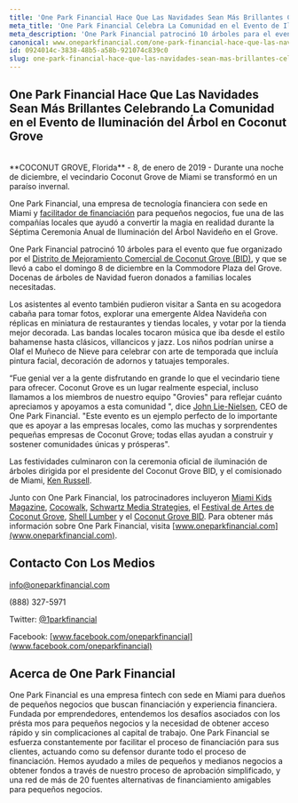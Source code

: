 ```yaml
---
title: 'One Park Financial Hace Que Las Navidades Sean Más Brillantes Celebrando La Comunidad en el Evento de Iluminación del Árbol en Coconut Grove'
meta_title: 'One Park Financial Celebra La Comunidad en el Evento de Iluminación del Árbol en Coconut Grove'
meta_description: 'One Park Financial patrocinó 10 árboles para el evento que fue organizado por el Distrito de Mejoramiento Comercial de Coconut Grove (BID), y que se llevó a cabo el domingo 8 de diciembre en la Commodore Plaza del Grove. Docenas de árboles de Navidad fueron donados a familias locales necesitadas.'
canonical: www.oneparkfinancial.com/one-park-financial-hace-que-las-navidades-sean-mas-brillantes-celebrando-la-comunidad-en-el-evento-de-iluminacion-del-arbol-en-coconut-grove
id: 0924014c-3838-48b5-a58b-921074c839c0
slug: one-park-financial-hace-que-las-navidades-sean-mas-brillantes-celebrando-la-comunidad-en-el-evento-de-iluminacion-del-arbol-en-coconut-grove
---
```

## One Park Financial Hace Que Las Navidades Sean Más Brillantes Celebrando La Comunidad en el Evento de Iluminación del Árbol en Coconut Grove
<br>
**COCONUT GROVE, Florida** - 8, de enero de 2019 - Durante una noche de diciembre, el vecindario Coconut Grove de Miami se transformó en un paraíso invernal. 

One Park Financial, una empresa de tecnología financiera con sede en Miami y [facilitador de financiación](https://www.oneparkfinancial.com) para pequeños negocios, fue una de las compañías locales que ayudó a convertir la magia en realidad durante la Séptima Ceremonia Anual de Iluminación del Árbol Navideño en el Grove.

One Park Financial patrocinó 10 árboles para el evento que fue organizado por el [Distrito de Mejoramiento Comercial de Coconut Grove (BID)](http://www.coconutgrove.com), y que se llevó a cabo el domingo 8 de diciembre en la Commodore Plaza del Grove. Docenas de árboles de Navidad fueron donados a familias locales necesitadas.

Los asistentes al evento también pudieron visitar a Santa en su acogedora cabaña para tomar fotos, explorar una emergente Aldea Navideña con réplicas en miniatura de restaurantes y tiendas locales, y votar por la tienda mejor decorada. Las bandas locales tocaron música que iba desde el estilo bahamense hasta clásicos, villancicos y jazz. Los niños podrían unirse a Olaf el Muñeco de Nieve para celebrar con arte de temporada que incluía pintura facial, decoración de adornos y tatuajes temporales.

“Fue genial ver a la gente disfrutando en grande lo que el vecindario tiene para ofrecer. Coconut Grove es un lugar realmente especial, incluso llamamos a los miembros de nuestro equipo "Grovies" para reflejar cuánto apreciamos y apoyamos a esta comunidad ", dice [John Lie-Nielsen](https://www.linkedin.com/in/john-lie-nielsen-9304243/), CEO de One Park Financial. "Este evento es un ejemplo perfecto de lo importante que es apoyar a las empresas locales, como las muchas y sorprendentes pequeñas empresas de Coconut Grove; todas ellas ayudan a construir y sostener comunidades únicas y prósperas".

Las festividades culminaron con la ceremonia oficial de iluminación de árboles dirigida por el presidente del Coconut Grove BID, y el comisionado de Miami, [Ken Russell](https://www.linkedin.com/in/kenrussellmiami/). 

Junto con One Park Financial, los patrocinadores incluyeron [Miami Kids Magazine](https://www.miamikidsmagazine.com/), [Cocowalk](https://www.coconutgrove.com/stores/cocowalk-2/), [Schwartz Media Strategies](http://www.schwartz-media.com/), el [Festival de Artes de Coconut Grove](https://www.cgaf.com/), [Shell Lumber](https://www.shelllumber.com/) y el [Coconut Grove BID](https://coconutgrove.com/).
Para obtener más información sobre One Park Financial, visita [www.oneparkfinancial.com](www.oneparkfinancial.com).

## Contacto Con Los Medios

info@oneparkfinancial.com 

(888) 327-5971

Twitter: [@1parkfinancial](www.twitter.com/1parkfinancial)

Facebook: [www.facebook.com/oneparkfinancial](www.facebook.com/oneparkfinancial)

## Acerca de One Park Financial

One Park Financial es una empresa fintech con sede en Miami para dueños de pequeños negocios  que buscan financiación y experiencia financiera. Fundada por emprendedores, entendemos los desafíos asociados con los présta mos para pequeños negocios y la necesidad de obtener acceso rápido y sin complicaciones al capital de trabajo. One Park Financial se esfuerza constantemente por facilitar el proceso de financiación para sus clientes, actuando como su defensor durante todo el proceso de financiación. Hemos ayudado a miles de pequeños y medianos negocios a obtener fondos a través de nuestro proceso de aprobación simplificado, y una red de más de 20 fuentes alternativas de financiamiento amigables para pequeños negocios.